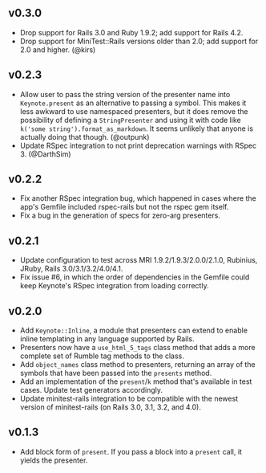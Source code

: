 ## v0.3.0
* Drop support for Rails 3.0 and Ruby 1.9.2; add support for Rails 4.2.
* Drop support for MiniTest::Rails versions older than 2.0; add support for 2.0
  and higher. (@kirs)

## v0.2.3
* Allow user to pass the string version of the presenter name into
  `Keynote.present` as an alternative to passing a symbol. This makes it less
  awkward to use namespaced presenters, but it does remove the possibility of
  defining a `StringPresenter` and using it with code like
  `k('some string').format_as_markdown`. It seems unlikely that anyone is
  actually doing that though. (@outpunk)
* Update RSpec integration to not print deprecation warnings with RSpec 3.
  (@DarthSim)

## v0.2.2
* Fix another RSpec integration bug, which happened in cases where the app's
  Gemfile included rspec-rails but not the rspec gem itself.
* Fix a bug in the generation of specs for zero-arg presenters.

## v0.2.1
* Update configuration to test across MRI 1.9.2/1.9.3/2.0.0/2.1.0, Rubinius,
  JRuby, Rails 3.0/3.1/3.2/4.0/4.1.
* Fix issue #6, in which the order of dependencies in the Gemfile could keep
  Keynote's RSpec integration from loading correctly.

## v0.2.0
* Add `Keynote::Inline`, a module that presenters can extend to enable inline
  templating in any language supported by Rails.
* Presenters now have a `use_html_5_tags` class method that adds a more
  complete set of Rumble tag methods to the class.
* Add `object_names` class method to presenters, returning an array of the
  symbols that have been passed into the `presents` method.
* Add an implementation of the `present`/`k` method that's available in test
  cases. Update test generators accordingly.
* Update minitest-rails integration to be compatible with the newest
  version of minitest-rails (on Rails 3.0, 3.1, 3.2, and 4.0).

## v0.1.3
* Add block form of `present`. If you pass a block into a `present` call, it
  yields the presenter.
